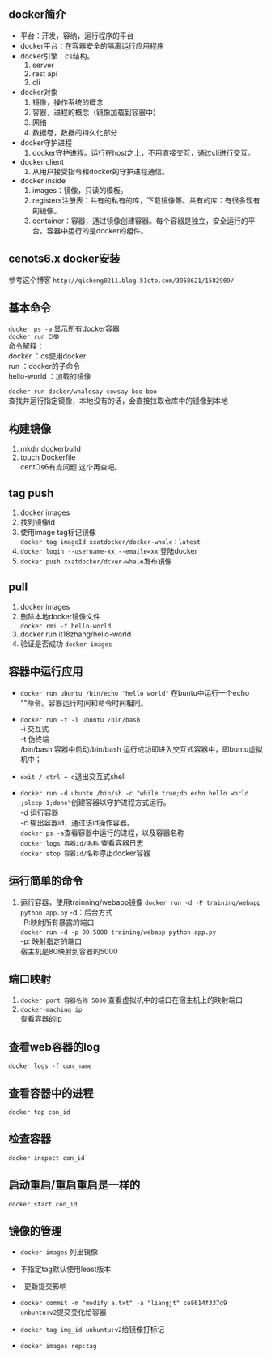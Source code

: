 ## docker简介 ##
- 平台：开发，容纳，运行程序的平台
- docker平台：在容器安全的隔离运行应用程序
- docker引擎：cs结构。
  1.  server
  2.  rest api
  3.  cli
- docker对象
  1. 镜像，操作系统的概念
  2. 容器，进程的概念（镜像加载到容器中）
  3. 网络
  4. 数据卷，数据的持久化部分
- docker守护进程
  1. docker守护进程。运行在host之上，不用直接交互，通过cli进行交互。
- docker client
  1. 从用户接受指令和docker的守护进程通信。
- docker inside
  1. images：镜像，只读的模板。
  2. registers注册表：共有的私有的库，下载镜像等。共有的库：有很多现有的镜像。
  3. container：容器，通过镜像创建容器。每个容器是独立，安全运行的平台。容器中运行的是docker的组件。


## cenots6.x docker安装 ##
参考这个博客
``
http://qicheng0211.blog.51cto.com/3958621/1582909/
``


## 基本命令 ##
``docker ps -a`` 显示所有docker容器  
``docker run CMD``  
命令解释：  
docker ：os使用docker  
run    ：docker的子命令  
hello-world ：加载的镜像  

``docker run docker/whalesay cowsay boo-boo``  
查找并运行指定镜像，本地没有的话，会直接拉取仓库中的镜像到本地


构建镜像
--------
1. mkdir dockerbuild
2. touch Dockerfile  
centOs6有点问题
这个再查吧。



tag  push 
-------------------
1. docker images
2. 找到镜像id
3. 使用image tag标记镜像  
``docker tag imageId xxatdocker/docker-whale：latest``   
3. ``docker login --username-xx --emaile=xx`` 登陆docker
4. ``docker push xxatdocker/dcker-whale``发布镜像

pull
-----------------
1. docker images
2. 删除本地docker镜像文件  
``docker rmi -f hello-world``
3. docker run it18zhang/hello-world
4. 验证是否成功 
``docker images``


容器中运行应用
---------------------
- ``docker run ubuntu /bin/echo "hello world"``
在buntu中运行一个echo ""命令。容器运行时间和命令时间相同。  


- ``docker run -t -i ubuntu /bin/bash``  
-i 交互式  
-t 伪终端  
/bin/bash 容器中启动/bin/bash
运行成功即进入交互式容器中，即buntu虚拟机中；  
- ``exit / ctrl + d``退出交互式shell
- ``docker run -d ubuntu /bin/sh -c "while true;do echo hello world ;sleep 1;done"``创建容器以守护进程方式运行。    
-d 运行容器  
-c
输出容器id，通过该id操作容器。  
``docker ps -a``查看容器中运行的进程，以及容器名称  
``docker logs 容器id/名称`` 查看容器日志  
``docker stop 容器id/名称``停止docker容器 


运行简单的命令
------------------
1. 运行容器，使用trainning/webapp镜像
``docker run -d -P training/webapp python app.py`` -d：后台方式  
-P:映射所有暴露的端口  
``docker run -d -p 80:5000 training/webapp python app.py``  
-p: 映射指定的端口  
宿主机是80映射到容器的5000  

端口映射
----------
1. ``docker port 容器名称 5000``  查看虚拟机中的端口在宿主机上的映射端口  
2. ``docker-maching ip``  
查看容器的ip 

查看web容器的log
----
``docker logs -f con_name ``

查看容器中的进程
----
``docker top con_id ``

检查容器
-----------
``docker inspect con_id``

启动重启/重启重启是一样的
----
``docker start con_id ``  

镜像的管理
-------
- ``docker images``  列出镜像  
- 不指定tag默认使用least版本  
- `` ``更新提交影响
- ``docker commit -m "modify a.txt" -a "liangjt" ce8614f337d9 unbuntu:v2``提交变化给容器


- ``docker tag img_id unbuntu:v2``给镜像打标记  
- ``docker images rep:tag``







